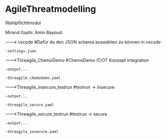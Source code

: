 # AgileThreatmodelling
Wahlpflichtmodul


Mirand Gashi:
Amin Bayoud:

--->.vscode                        		#Dafür da den JSON schema auswählen zu können in vscode

    -settings.json 
    
--->Threagile_ChemoDemo          	    #ChemoDemo IT/OT Konzept integration

    -output...
    
    -threagile_chemodemo.yaml
    
--->Threagile_insecure_testrun    	 	#testrun -> insecure

    -output...
    
    -threagile_secure.yaml
    
--->Threagile_secure_testrun     	    #testrun -> secure

    -output...
    
    -threagile_insecure.yaml

